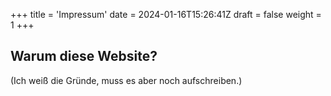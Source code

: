 +++
title = 'Impressum'
date = 2024-01-16T15:26:41Z
draft = false
weight = 1
+++

## Warum diese Website?

(Ich weiß die Gründe, muss es aber noch aufschreiben.)
